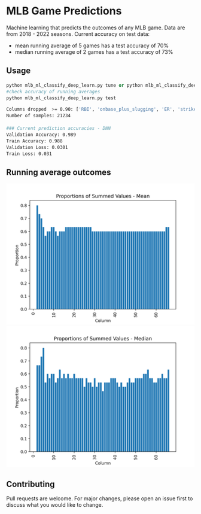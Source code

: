# MLB Game Predictions

Machine learning that predicts the outcomes of any MLB game. Data are from 2018 - 2022 seasons. 
Current accuracy on test data:
- mean running average of 5 games has a test accuracy of 70%
- median running average of 2 games has a test accuracy of 73%

## Usage

```python
python mlb_ml_classify_deep_learn.py tune or python mlb_ml_classify_deep_learn.py notune
#check accuracy of running averages
python mlb_ml_classify_deep_learn.py test
```

```bash
Columns dropped  >= 0.90: ['RBI', 'onbase_plus_slugging', 'ER', 'strikes_total']
Number of samples: 21234

### Current prediction accuracies - DNN
Validation Accuracy: 0.989
Train Accuracy: 0.988
Validation Loss: 0.0301
Train Loss: 0.031
```

## Running average outcomes
![](https://github.com/bszek213/ml_mlb/blob/main/best_mean_ma.png)
![](https://github.com/bszek213/ml_mlb/blob/main/best_median_ma.png)
## Contributing
Pull requests are welcome. For major changes, please open an issue first to discuss what you would like to change.
